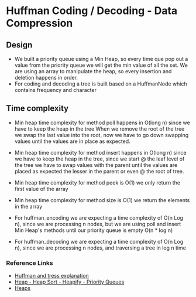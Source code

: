 # Huffman Coding / Decoding - Data Compression

## Design
- We built a priority queue using a Min Heap, so every time que pop out a value from the priority queue we will get the min value of all the set.
  We are using an array to manipulate the heap, so every insertion and deletion happens in order.
- For coding and decoding a tree is built based on a HuffmanNode which contains frequency and character

## Time complexity
- Min heap time complexity for method poll happens in O(long n) since we have to keep the heap in the tree
  When we remove the root of the tree we swap the last value into the root, now we have to go down swapping values
  until the values are in place as expected.
- Min heap time complexity for method insert happens in O(long n) since we have to keep the heap in the tree, 
  since we start @ the leaf level of the tree we have to swap values with the parent until the values are placed as expected the lesser
  in the parent or even @ the root of tree.
- Min heap time complexity for method peek is O(1) we only return the first value of the array
- Min heap time complexity for method size is O(1) we return the elements in the array

- For huffman_encoding we are expecting a time complexity of O(n Log n), since we are processing n nodes, but we are using poll and insert Min Heap's methods until our priority
  queue is empty O(n * log n)
- For huffman_decoding we are expecting a time complexity of O(n Log n), since we are processing n nodes, and traversing a tree in log n time
  
### Reference Links
- [Huffman and tress explanation](http://homepages.math.uic.edu/~jan/mcs360/heaps_and_trees.pdf)
- [Heap - Heap Sort - Heapify - Priority Queues](https://www.youtube.com/watch?v=HqPJF2L5h9U)
- [Heaps](https://www.youtube.com/watch?v=t0Cq6tVNRBA)